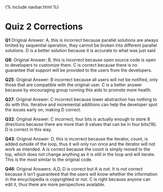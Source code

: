 {% include navbar.html %}



# Quiz 2 Corrections

**Q1** Original Answer: A, this is incorrect because parallel solutions are always limited by sequential operation, they cannot be broken into different parallel solutions. D is a better solution because it is accurate to what was just said

**Q8**: Original Answer: B, this is incorrect because open source code is open to developers to customize them. C is correct because there is no guarantee that support will be provided to the users from the developers.

**Q25**: Original Answer: B incorrect because all users will not be notified, only those that are compatible with the original user. C is a better answer because by encouraging group running this aids to promote more health. 

**Q27**: Original Answer: C incorrect because lower abstraction has nothing to do with this. Iterative and incremental additions can help the developer spot the issues early on, making D correct.

**Q32**: Original Answer: C incorrect, four bits is actually enough to store 8 directions because there are more than 8 values that can be in four bits(16). D is correct in this way. 

**Q43**: Original Answer: D, this is incorrect because the iterator, count, is added outside of the loop, thus it will only run once and the iterator will not work as intended. A is correct because the count is simply moved to the top, which does not change anything as it is still in the loop and will iterate. This is the most similar to the original code.

**Q46**: Original Answers: A,D, D is correct but A is not. It is not correct because it isn’t guaranteed that the users will know whether the information in the encyclopedia is copyrighted or not. C is right because anyone can edit it, thus there are more perspectives available. 


